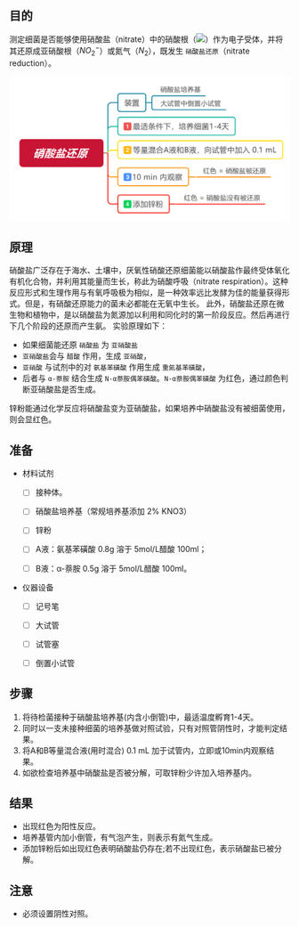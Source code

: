 ## 目的
测定细菌是否能够使用硝酸盐（nitrate）中的硝酸根（![](http://latex.codecogs.com/gif.latex?\\frac{1}{1+sin(x)})）作为电子受体，并将其还原成亚硝酸根（$NO_2^-$）或氮气（$N_2$），既发生 `硝酸盐还原`（nitrate reduction）。

![](https://github.com/Xeonilian/lab/blob/master/%E9%85%8D%E5%9B%BE/%E7%A1%9D%E9%85%B8%E7%9B%90%E8%BF%98%E5%8E%9F.svg)

## 原理
硝酸盐广泛存在于海水、土壤中，厌氧性硝酸还原细菌能以硝酸盐作最终受体氧化有机化合物，并利用其能量而生长，称此为硝酸呼吸（nitrate respiration）。这种反应形式和生理作用与有氧呼吸极为相似，是一种效率远比发酵为佳的能量获得形式。但是，有硝酸还原能力的菌未必都能在无氧中生长。
此外，硝酸盐还原在微生物和植物中，是以硝酸盐为氮源加以利用和同化时的第一阶段反应。然后再进行下几个阶段的还原而产生氨。
实验原理如下：

* 如果细菌能还原 `硝酸盐` 为 `亚硝酸盐`
* `亚硝酸盐`会与 `醋酸` 作用，生成 `亚硝酸`，
* `亚硝酸` 与试剂中的对 `氨基苯磺酸` 作用生成 `重氮基苯磺酸`，
* 后者与 `α-萘胺` 结合生成 `N-α萘胺偶苯磺酸`。`N-α萘胺偶苯磺酸` 为红色，通过颜色判断亚硝酸盐是否生成。

锌粉能通过化学反应将硝酸盐变为亚硝酸盐，如果培养中硝酸盐没有被细菌使用，则会显红色。

## 准备

* 材料试剂

    - [ ] 接种体。
    - [ ] 硝酸盐培养基（常规培养基添加 2% KNO3）
    - [ ] 锌粉
    - [ ] A液：氨基苯磺酸 0.8g 溶于 5mol/L醋酸 100ml；
    - [ ] B液：α-萘胺 0.5g 溶于 5mol/L醋酸 100ml。


* 仪器设备
    - [ ] 记号笔
    - [ ] 大试管
    - [ ] 试管塞
    - [ ] 倒置小试管


## 步骤
1. 将待检菌接种于硝酸盐培养基(内含小倒管)中，最适温度孵育1-4天。
2. 同时以一支未接种细菌的培养基做对照试验，只有对照管阴性时，才能判定结果。
2. 将A和B等量混合液(用时混合) 0.1 mL 加于试管内，立即或10min内观察结果。
3. 如欲检查培养基中硝酸盐是否被分解，可取锌粉少许加入培养基内。

## 结果
* 出现红色为阳性反应。
* 培养基管内加小倒管，有气泡产生，则表示有氮气生成。
* 添加锌粉后如出现红色表明硝酸盐仍存在;若不出现红色，表示硝酸盐已被分解。

## 注意
* 必须设置阴性对照。
